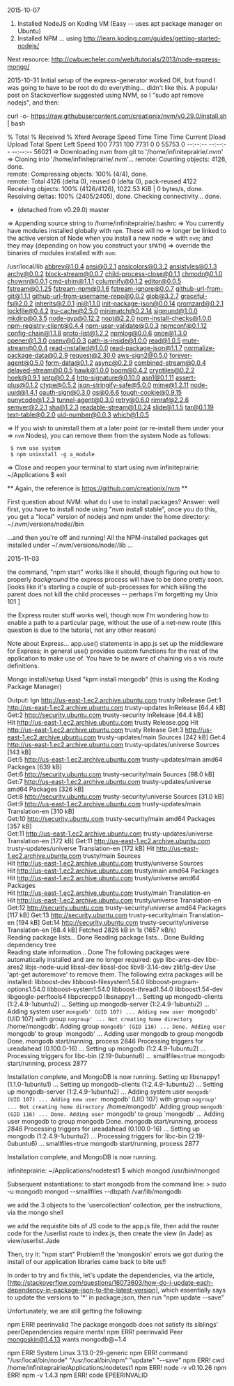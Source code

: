 2015-10-07
1. Installed NodeJS on Koding VM (Easy -- uses apt package manager on Ubuntu)
2. Installed NPM
... using http://learn.koding.com/guides/getting-started-nodejs/

Next resource: http://cwbuecheler.com/web/tutorials/2013/node-express-mongo/

2015-10-31
Initial setup of the express-generator worked OK, but found I was going
to have to be root do do everything... didn't like this. A popular post on 
Stackoverflow suggested using NVM, so I "sudo apt remove nodejs", and then:

curl -o- https://raw.githubusercontent.com/creationix/nvm/v0.29.0/install.sh | bash

  % Total    % Received % Xferd  Average Speed   Time    Time     Time  Current
                                 Dload  Upload   Total   Spent    Left  Speed
100  7731  100  7731    0     0  55753      0 --:--:-- --:--:-- --:--:-- 56021
=> Downloading nvm from git to '/home/infiniteprairie/.nvm'
=> Cloning into '/home/infiniteprairie/.nvm'...
remote: Counting objects: 4126, done.                                                          
remote: Compressing objects: 100% (4/4), done.                                                 
remote: Total 4126 (delta 0), reused 0 (delta 0), pack-reused 4122                             
Receiving objects: 100% (4126/4126), 1022.53 KiB | 0 bytes/s, done.
Resolving deltas: 100% (2405/2405), done.
Checking connectivity... done.
* (detached from v0.29.0)
  master
 
=> Appending source string to /home/infiniteprairie/.bashrc
=> You currently have modules installed globally with `npm`. These will no
=> longer be linked to the active version of Node when you install a new node
=> with `nvm`; and they may (depending on how you construct your `$PATH`)
=> override the binaries of modules installed with `nvm`:

/usr/local/lib
   abbrev@1.0.4
   ansi@0.2.1
   ansicolors@0.3.2
   ansistyles@0.1.3
   archy@0.0.2
   block-stream@0.0.7
   child-process-close@0.1.1
   chmodr@0.1.0
   chownr@0.0.1
   cmd-shim@1.1.1
   columnify@0.1.2
   editor@0.0.5
   fstream@0.1.25
   fstream-npm@0.1.6
    fstream-ignore@0.0.7
   github-url-from-git@1.1.1
   github-url-from-username-repo@0.0.2
   glob@3.2.7
   graceful-fs@2.0.2
   inherits@2.0.1
   ini@1.1.0
   init-package-json@0.0.14
    promzard@0.2.1
   lockfile@0.4.2
   lru-cache@2.5.0
   minimatch@0.2.14
    sigmund@1.0.0
   mkdirp@0.3.5
   node-gyp@0.12.2
   nopt@2.2.0
   npm-install-checks@1.0.0
   npm-registry-client@0.4.4
   npm-user-validate@0.0.3
   npmconf@0.1.12
    config-chain@1.1.8
      proto-list@1.2.2
   npmlog@0.0.6
   once@1.3.0
   opener@1.3.0
   osenv@0.0.3
   path-is-inside@1.0.0
   read@1.0.5
    mute-stream@0.0.4
   read-installed@1.0.0
   read-package-json@1.1.7
    normalize-package-data@0.2.9
   request@2.30.0
    aws-sign2@0.5.0
    forever-agent@0.5.0
    form-data@0.1.2
     async@0.2.9
     combined-stream@0.0.4
       delayed-stream@0.0.5
    hawk@1.0.0
     boom@0.4.2
     cryptiles@0.2.2
     hoek@0.9.1
     sntp@0.2.4
    http-signature@0.10.0
     asn1@0.1.11
     assert-plus@0.1.2
     ctype@0.5.2
    json-stringify-safe@5.0.0
    mime@1.2.11
    node-uuid@1.4.1
    oauth-sign@0.3.0
    qs@0.6.6
    tough-cookie@0.9.15
     punycode@1.2.3
    tunnel-agent@0.3.0
   retry@0.6.0
   rimraf@2.2.6
   semver@2.2.1
   sha@1.2.3
    readable-stream@1.0.24
   slide@1.1.5
   tar@0.1.19
   text-table@0.2.0
   uid-number@0.0.3
   which@1.0.5
 
=> If you wish to uninstall them at a later point (or re-install them under your
=> `nvm` Nodes), you can remove them from the system Node as follows:
 
     $ nvm use system
     $ npm uninstall -g a_module
 
=> Close and reopen your terminal to start using nvm
infiniteprairie: ~/Applications $ exit

** Again, the reference is https://github.com/creationix/nvm **

First question about NVM: what do I use to install packages?
Answer: well first, you have to install node using "nvm install stable",
once you do this, you get a "local" version of nodejs and npm under
the home directory: ~/.nvm/versions/node/<node-version-num>/bin

...and then you're off and running! All the NPM-installed packages 
get installed under ~/.nvm/versions/node/<node-version-num>/lib ... 


2015-11-03

the command, "npm start" works like it should, though figuring 
out how to properly *background* the express process will have to 
be done pretty soon. [looks like it's starting a couple of sub-processes
for which killing the parent does not kill the child processes -- 
perhaps I'm forgetting my Unix 101 ]

the Express router stuff works well, though now I'm wondering how to 
enable a path to a particular page, without the use of a net-new route 
(this question is due to the tutorial, not any other reason) 


Note about Express... app.use() statements in app.js set up the 
middleware for Express; in general use() provides custom functions 
for the rest of the application to make use of. You have to be aware 
of chaining vis a vis route definitions. 



Mongo install/setup
Used "kpm install mongodb" (this is using the Koding Package Manager)

Output:
Ign http://us-east-1.ec2.archive.ubuntu.com trusty InRelease
Get:1 http://us-east-1.ec2.archive.ubuntu.com trusty-updates InRelease [64.4 kB]
Get:2 http://security.ubuntu.com trusty-security InRelease [64.4 kB]              
Hit http://us-east-1.ec2.archive.ubuntu.com trusty Release.gpg
Hit http://us-east-1.ec2.archive.ubuntu.com trusty Release
Get:3 http://us-east-1.ec2.archive.ubuntu.com trusty-updates/main Sources [242 kB]
Get:4 http://us-east-1.ec2.archive.ubuntu.com trusty-updates/universe Sources [143 kB]       
Get:5 http://us-east-1.ec2.archive.ubuntu.com trusty-updates/main amd64 Packages [639 kB]      
Get:6 http://security.ubuntu.com trusty-security/main Sources [98.0 kB]                        
Get:7 http://us-east-1.ec2.archive.ubuntu.com trusty-updates/universe amd64 Packages [326 kB]  
Get:8 http://security.ubuntu.com trusty-security/universe Sources [31.0 kB]                    
Get:9 http://us-east-1.ec2.archive.ubuntu.com trusty-updates/main Translation-en [310 kB]      
Get:10 http://security.ubuntu.com trusty-security/main amd64 Packages [357 kB]                 
Get:11 http://us-east-1.ec2.archive.ubuntu.com trusty-updates/universe Translation-en [172 kB] 
Get:11 http://us-east-1.ec2.archive.ubuntu.com trusty-updates/universe Translation-en [172 kB] 
Hit http://us-east-1.ec2.archive.ubuntu.com trusty/main Sources                                
Hit http://us-east-1.ec2.archive.ubuntu.com trusty/universe Sources            
Hit http://us-east-1.ec2.archive.ubuntu.com trusty/main amd64 Packages         
Hit http://us-east-1.ec2.archive.ubuntu.com trusty/universe amd64 Packages     
Hit http://us-east-1.ec2.archive.ubuntu.com trusty/main Translation-en         
Hit http://us-east-1.ec2.archive.ubuntu.com trusty/universe Translation-en     
Get:12 http://security.ubuntu.com trusty-security/universe amd64 Packages [117 kB]
Get:13 http://security.ubuntu.com trusty-security/main Translation-en [194 kB]
Get:14 http://security.ubuntu.com trusty-security/universe Translation-en [68.4 kB]
Fetched 2826 kB in 1s (1657 kB/s)                                  
Reading package lists... Done
Reading package lists... Done
Building dependency tree       
Reading state information... Done
The  following packages were automatically installed and are no longer required:
  gyp libc-ares-dev libc-ares2 libjs-node-uuid libssl-dev libssl-doc libv8-3.14-dev zlib1g-dev
Use 'apt-get autoremove' to remove them.
The following extra packages will be installed:
  libboost-dev libboost-filesystem1.54.0 libboost-program-options1.54.0 libboost-system1.54.0
  libboost-thread1.54.0 libboost1.54-dev libgoogle-perftools4 libpcrecpp0 libsnappy1
... 
Setting up mongodb-clients (1:2.4.9-1ubuntu2) ...
Setting up mongodb-server (1:2.4.9-1ubuntu2) ...
Adding system user `mongodb' (UID 107) ...
Adding new user `mongodb' (UID 107) with group `nogroup' ...
Not creating home directory `/home/mongodb'.
Adding group `mongodb' (GID 116) ...
Done.
Adding user `mongodb' to group `mongodb' ...
Adding user mongodb to group mongodb
Done.
mongodb start/running, process 2846
Processing triggers for ureadahead (0.100.0-16) ...
Setting up mongodb (1:2.4.9-1ubuntu2) ...
Processing triggers for libc-bin (2.19-0ubuntu6) ...
smallfiles=true
mongodb start/running, process 2877
 
Installation complete, and MongoDB is now running.
Setting up libsnappy1 (1.1.0-1ubuntu1) ...
Setting up mongodb-clients (1:2.4.9-1ubuntu2) ...
Setting up mongodb-server (1:2.4.9-1ubuntu2) ...
Adding system user `mongodb' (UID 107) ...
Adding new user `mongodb' (UID 107) with group `nogroup' ...
Not creating home directory `/home/mongodb'.
Adding group `mongodb' (GID 116) ...
Done.
Adding user `mongodb' to group `mongodb' ...
Adding user mongodb to group mongodb
Done.
mongodb start/running, process 2846
Processing triggers for ureadahead (0.100.0-16) ...
Setting up mongodb (1:2.4.9-1ubuntu2) ...
Processing triggers for libc-bin (2.19-0ubuntu6) ...
smallfiles=true
mongodb start/running, process 2877
 
Installation complete, and MongoDB is now running.
 
infiniteprairie: ~/Applications/nodetest1 $ which mongod
/usr/bin/mongod

Subsequent instantiations: to start mongodb from the command line:
    > sudo -u mongodb mongod --smallfiles --dbpath /var/lib/mongodb 

we add the 3 objects to the 'usercollection' collection, per the instructions, 
via the mongo shell

we add the requistite bits of JS code to the app.js file, then 
add the router code for the /userlist route to index.js, then 
create the view (in Jade) as view/userlist.Jade

Then, try it: "npm start"
Problem!! the 'mongoskin' errors we got during the install of our application 
libraries came back to bite us!!

In order to try and fix this, let's update the dependencies, via the 
article, [http://stackoverflow.com/questions/16073603/how-do-i-update-each-dependency-in-package-json-to-the-latest-version], 
which essentially says to update the versions to '*' in package.json, 
then run "npm update --save" 

Unfortunately, we are still getting the following:

npm ERR! peerinvalid The package mongodb does not satisfy its siblings' peerDependencies require
ments!
npm ERR! peerinvalid Peer mongoskin@1.4.13 wants mongodb@~1.4
 
npm ERR! System Linux 3.13.0-29-generic
npm ERR! command "/usr/local/bin/node" "/usr/local/bin/npm" "update" "--save"
npm ERR! cwd /home/infiniteprairie/Applications/nodetest1
npm ERR! node -v v0.10.26
npm ERR! npm -v 1.4.3
npm ERR! code EPEERINVALID






